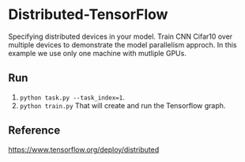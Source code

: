 # Distributed-TensorFlow 
Specifying distributed devices in your model.
Train CNN Cifar10 over multiple devices to demonstrate the model parallelism approch.
In this example we use only one machine with mutliple GPUs.

## Run 
1. ```python task.py --task_index=1```.
2. ```python train.py``` That will create and run the Tensorflow graph.

## Reference
https://www.tensorflow.org/deploy/distributed
